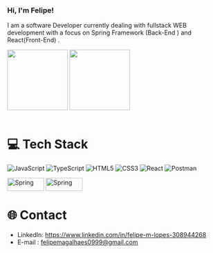 ###  Hi, I'm Felipe! 
I am a software Developer currently dealing with fullstack WEB development with a focus on Spring Framework (Back-End ) and React(Front-End) .
<div>
    <img height="140" src="https://github-readme-stats-ten-gilt.vercel.app/api?username=lopesmfelipe&show_icons=true&theme=dark&count_private=true">
    <img height="140" src="https://github-readme-stats-ten-gilt.vercel.app/api/top-langs/?username=lopesmfelipe&layout=compact&theme=dark">
</div>

<div style="display: inline_block"><br>



# 💻 Tech Stack

![JavaScript](https://img.shields.io/badge/javascript-%23323330.svg?style=for-the-badge&logo=javascript&logoColor=%23F7DF1E) ![TypeScript](https://img.shields.io/badge/typescript-%23007ACC.svg?style=for-the-badge&logo=typescript&logoColor=white) ![HTML5](https://img.shields.io/badge/html5-%23E34F26.svg?style=for-the-badge&logo=html5&logoColor=white) ![CSS3](https://img.shields.io/badge/css3-%231572B6.svg?style=for-the-badge&logo=css3&logoColor=white) ![React](https://img.shields.io/badge/react-%2320232a.svg?style=for-the-badge&logo=react&logoColor=%2361DAFB) ![Postman](https://img.shields.io/badge/Postman-FF6C37?style=for-the-badge&logo=postman&logoColor=white) 

<img align="center" alt="Spring" height="30" width="85" src="https://img.shields.io/badge/Java-ED8B00?style=for-the-badge&logo=openjdk&logoColor=white">
 <img align="center" alt="Spring" height="30" width="85" src="https://img.shields.io/badge/Spring-6DB33F?style=for-the-badge&logo=spring&logoColor=white">



# 🌐 Contact

 - LinkedIn: https://www.linkedin.com/in/felipe-m-lopes-308944268
 - E-mail : felipemagalhaes0999@gmail.com

